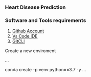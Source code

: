 ### Heart Disease Prediction

### Software and Tools requirements

1. [Github Account](https://github.com)
2. [Vs Code IDE](https://code.visualstudio.com)
3. [GitCLI](https://git-scm.com/downloads)

Create a new enviroment

...

conda create -p venv python==3.7 -y
...